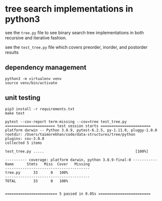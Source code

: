# tree search implementations in python3

see the `tree.py` file to see binary search tree implementations in both recursive and iterative fashion.

see the `test_tree.py` file which covers preorder, inorder, and postorder results

## dependency management
```
python3 -m virtualenv venv
source venv/bin/activate
```

## unit testing
```
pip3 install -r requirements.txt
make test
```

```
pytest --cov-report term-missing --cov=tree test_tree.py
======================= test session starts =======================
platform darwin -- Python 3.8.9, pytest-6.2.5, py-1.11.0, pluggy-1.0.0
rootdir: /Users/taimorekhan/code/data-structures/tree/python
plugins: cov-3.0.0
collected 5 items

test_tree.py .....                                          [100%]

---------- coverage: platform darwin, python 3.8.9-final-0 -----------
Name      Stmts   Miss  Cover   Missing
---------------------------------------
tree.py      33      0   100%
---------------------------------------
TOTAL        33      0   100%


======================== 5 passed in 0.05s ========================
```
